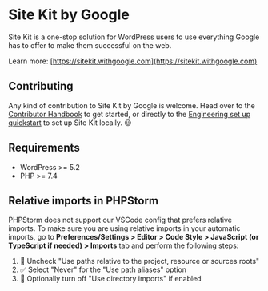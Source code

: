 # Site Kit by Google

Site Kit is a one-stop solution for WordPress users to use everything Google has to offer to make them successful on the web.

Learn more: [https://sitekit.withgoogle.com](https://sitekit.withgoogle.com)

## Contributing

Any kind of contribution to Site Kit by Google is welcome. Head over to the [Contributor Handbook](https://github.com/google/site-kit-wp/wiki) to get started, or directly to the [Engineering set up quickstart](https://github.com/google/site-kit-wp/wiki/Engineering#set-up-site-kit-project) to set up Site Kit locally. :wink:

## Requirements

* WordPress >= 5.2
* PHP >= 7.4

## Relative imports in PHPStorm

PHPStorm does not support our VSCode config that prefers relative imports. To make sure you are using relative imports in your automatic imports, go to **Preferences/Settings > Editor > Code Style > JavaScript (or TypeScript if needed) > Imports** tab and perform the following steps:

1. 🚫 Uncheck "Use paths relative to the project, resource or sources roots"
2. ✅ Select "Never" for the "Use path aliases" option 
3. 🔁 Optionally turn off "Use directory imports" if enabled
